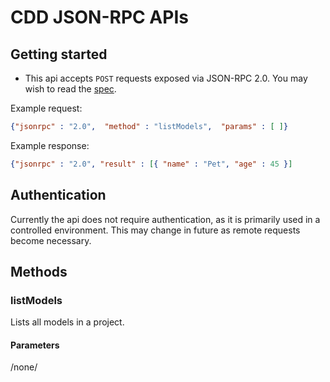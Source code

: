 # CDD JSON-RPC APIs

## Getting started

- This api accepts `POST` requests exposed via JSON-RPC 2.0. You may wish to read the [spec](http://www.jsonrpc.org/specification).

Example request:
```json
{"jsonrpc" : "2.0",  "method" : "listModels",  "params" : [ ]}
```

Example response:
```json
{"jsonrpc" : "2.0", "result" : [{ "name" : "Pet", "age" : 45 }]
```

## Authentication
Currently the api does not require authentication, as it is primarily used in a controlled environment. This may change in future as remote requests become necessary.

## Methods

### listModels
Lists all models in a project.

#### Parameters
/none/

